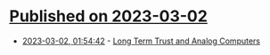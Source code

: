 # [Published on 2023-03-02](index.md)

* [2023-03-02, 01:54:42](https://lobste.rs/s/3ivdcf/long_term_trust_analog_computers) - [Long Term Trust and Analog Computers](https://youtu.be/kf48oPoiHX0)
